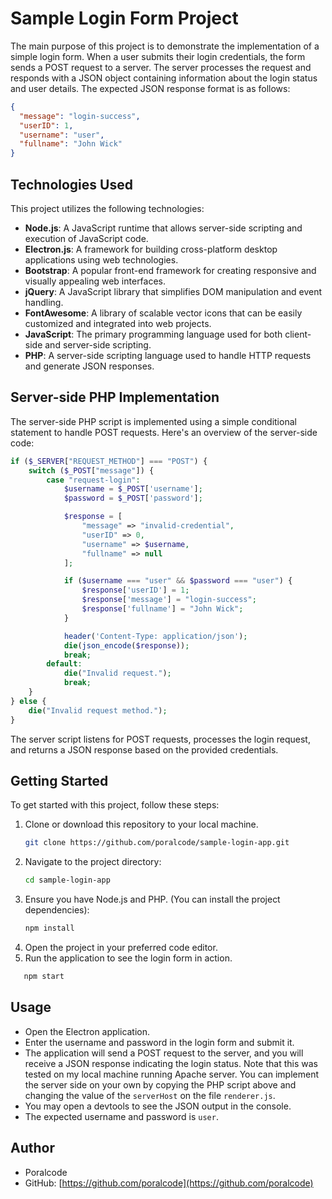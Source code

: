 # Sample Login Form Project

The main purpose of this project is to demonstrate the implementation of a simple login form. When a user submits their login credentials, the form sends a POST request to a server. The server processes the request and responds with a JSON object containing information about the login status and user details. The expected JSON response format is as follows:

```json
{
  "message": "login-success",
  "userID": 1,
  "username": "user",
  "fullname": "John Wick"
}
```

## Technologies Used

This project utilizes the following technologies:

- **Node.js**: A JavaScript runtime that allows server-side scripting and execution of JavaScript code.
- **Electron.js**: A framework for building cross-platform desktop applications using web technologies.
- **Bootstrap**: A popular front-end framework for creating responsive and visually appealing web interfaces.
- **jQuery**: A JavaScript library that simplifies DOM manipulation and event handling.
- **FontAwesome**: A library of scalable vector icons that can be easily customized and integrated into web projects.
- **JavaScript**: The primary programming language used for both client-side and server-side scripting.
- **PHP**: A server-side scripting language used to handle HTTP requests and generate JSON responses.

## Server-side PHP Implementation

The server-side PHP script is implemented using a simple conditional statement to handle POST requests. Here's an overview of the server-side code:

```php
if ($_SERVER["REQUEST_METHOD"] === "POST") {
    switch ($_POST["message"]) {
        case "request-login":
            $username = $_POST['username'];
            $password = $_POST['password'];

            $response = [
                "message" => "invalid-credential",
                "userID" => 0,
                "username" => $username,
                "fullname" => null
            ];

            if ($username === "user" && $password === "user") {
                $response['userID'] = 1;
                $response['message'] = "login-success";
                $response['fullname'] = "John Wick";
            }

            header('Content-Type: application/json');
            die(json_encode($response));
            break;
        default:
            die("Invalid request.");
            break;
    }
} else {
    die("Invalid request method.");
}
```

The server script listens for POST requests, processes the login request, and returns a JSON response based on the provided credentials.

## Getting Started

To get started with this project, follow these steps:

1. Clone or download this repository to your local machine.
   ```bash
   git clone https://github.com/poralcode/sample-login-app.git
   ```
2. Navigate to the project directory:
   ```bash
   cd sample-login-app
   ```
3. Ensure you have Node.js and PHP. (You can install the project dependencies):
   ```bash
   npm install
   ```
4. Open the project in your preferred code editor.
5. Run the application to see the login form in action.

```bash
   npm start
```

## Usage

- Open the Electron application.
- Enter the username and password in the login form and submit it.
- The application will send a POST request to the server, and you will receive a JSON response indicating the login status. Note that this was tested on my local machine running Apache server. You can implement the server side on your own by copying the PHP script above and changing the value of the `serverHost` on the file `renderer.js`.
- You may open a devtools to see the JSON output in the console.
- The expected username and password is `user`.

## Author

- Poralcode
- GitHub: [https://github.com/poralcode](https://github.com/poralcode)
